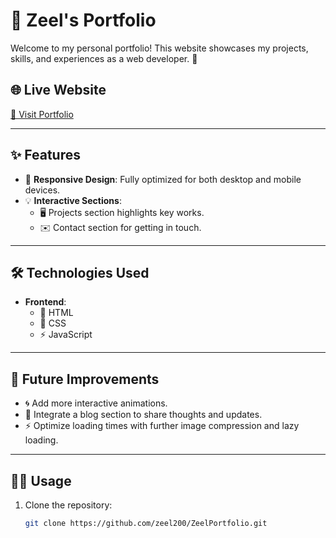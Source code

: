# 🌟 Zeel's Portfolio

Welcome to my personal portfolio! This website showcases my projects, skills, and experiences as a web developer. 🚀

## 🌐 Live Website

[🔗 Visit Portfolio](https://zeel200.github.io/ZeelPortfolio/)

---

## ✨ Features

- 📱 **Responsive Design**: Fully optimized for both desktop and mobile devices.
- 💡 **Interactive Sections**:
  - 🖥️ Projects section highlights key works.
  - ✉️ Contact section for getting in touch.

---

## 🛠️ Technologies Used

- **Frontend**:
  - 📝 HTML
  - 🎨 CSS
  - ⚡ JavaScript

---

## 🚀 Future Improvements

- 🌀 Add more interactive animations.
- 📝 Integrate a blog section to share thoughts and updates.
- ⚡ Optimize loading times with further image compression and lazy loading.

---

## 🧑‍💻 Usage

1. Clone the repository:
   ```bash
   git clone https://github.com/zeel200/ZeelPortfolio.git
